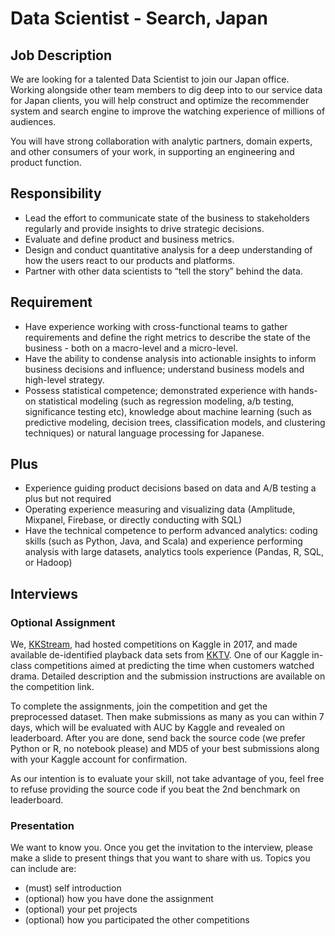# Data Scientist - Search, Japan

## Job Description
We are looking for a talented Data Scientist to join our Japan office. Working alongside other team members to dig deep into to our service data for Japan clients, you will help construct and optimize the recommender system and search engine to improve the watching experience of millions of audiences.

You will have strong collaboration with analytic partners, domain experts, and other consumers of your work, in supporting an engineering and product function.

## Responsibility
* Lead the effort to communicate state of the business to stakeholders regularly and provide insights to drive strategic decisions.
* Evaluate and define product and business metrics.
* Design and conduct quantitative analysis for a deep understanding of how the users react to our products and platforms.
* Partner with other data scientists to “tell the story” behind the data.

## Requirement
* Have experience working with cross-functional teams to gather requirements and define the right metrics to describe the state of the business - both on a macro-level and a micro-level.
* Have the ability to condense analysis into actionable insights to inform business decisions and influence; understand business models and high-level strategy.
* Possess statistical competence; demonstrated experience with hands-on statistical modeling (such as regression modeling, a/b testing, significance testing etc), knowledge about machine learning (such as predictive modeling, decision trees, classification models, and clustering techniques) or natural language processing for Japanese.

## Plus
* Experience guiding product decisions based on data and A/B testing a plus but not required
* Operating experience measuring and visualizing data (Amplitude, Mixpanel, Firebase, or directly conducting with SQL)
* Have the technical competence to perform advanced analytics: coding skills (such as Python, Java, and Scala) and experience performing analysis with large datasets, analytics tools experience (Pandas, R, SQL, or Hadoop)

## Interviews

### Optional Assignment

We, [KKStream](https://www.kkstream.com.tw/en/), had hosted competitions on Kaggle in 2017, and made available de-identified playback data sets from [KKTV](https://www.kktv.me/). One of our Kaggle in-class competitions aimed at predicting the time when customers watched drama. Detailed description and the submission instructions are available on the competition link.

To complete the assignments, join the competition and get the preprocessed dataset. Then make submissions as many as you can within 7 days, which will be evaluated with AUC by Kaggle and revealed on leaderboard. After you are done, send back the source code (we prefer Python or R, no notebook please) and MD5 of your best submissions along with your Kaggle account for confirmation.

As our intention is to evaluate your skill, not take advantage of you, feel free to refuse providing the source code if you beat the 2nd benchmark on leaderboard.

### Presentation

We want to know you. Once you get the invitation to the interview, please make a slide to present things that you want to share with us. Topics you can include are:

* (must) self introduction
* (optional) how you have done the assignment
* (optional) your pet projects
* (optional) how you participated the other competitions
